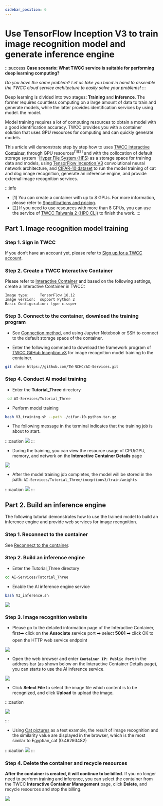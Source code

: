 ```yaml
---
sidebar_position: 6
---
```


# Use TensorFlow Inception V3 to train image recognition model and generate inference engine

:::success **Case scenario: What TWCC service is suitable for performing deep learning computing?**

*Do you have the same problem? Let us take you hand in hand to assemble the TWCC cloud service architecture to easily solve your problems!*
:::

Deep learning is divided into two stages: **Training** and **Inference**. The former requires countless computing on a large amount of data to train and generate models, while the latter provides identification services by using model. the model.

Model training requires a lot of computing resources to obtain a model with a good identification accuracy. TWCC provides you with a container solution that uses GPU resources for computing and can quickly generate models.


This article will demonstrate step by step how to uses [TWCC Interactive Container](https://www.twcc.ai/doc?page=container), through GPU resources<sup>[1][2]</sup> and with the collocation of default storage system –[Hyper File System (HFS)](https://www.twcc.ai/doc?page=hfs) as a storage space for training data and models, using [TensorFlow Inception V3](https://www.tensorflow.org/api_docs/python/tf/keras/applications/InceptionV3) convolutional neural network architecture, and [CIFAR-10 dataset](https://www.cs.toronto.edu/~kriz/cifar.html) to run the model training of cat and dog image recognition, generate an inference engine, and provide external image recognition services.

:::info
- [1] You can create a container with up to 8 GPUs. For more information, please refer to [<ins>Specifications and pricing</ins>](https://www.twcc.ai/doc?page=price#%E5%AE%B9%E5%99%A8%E9%81%8B%E7%AE%97%E6%9C%8D%E5%8B%99-Container-Compute-Service-CCS).
- [2] If you need to use resources with more than 8 GPUs, you can use the service of [<ins>TWCC Taiwania 2 (HPC CLI)</ins>](https://www.twcc.ai/doc?page=hpc_cli) to finish the work.
:::


## Part 1. Image recognition model training

### Step 1. Sign in TWCC

If you don’t have an account yet, please refer to [ Sign up for a TWCC account](https://www.twcc.ai/doc?page=register_account).

### Step 2. Create a TWCC Interactive Container

Please refer to [Interactive Container](https://man.twcc.ai/s/SJlZnSOaN#%E5%BB%BA%E7%AB%8B%E9%96%8B%E7%99%BC%E5%9E%8B%E5%AE%B9%E5%99%A8) and based on the following settings, create a Interactive Container in TWCC:

```
Image type:     TensorFlow 18.12
Image version:  support Python 2
Basic Configuration: type c.super 
```

### Step 3. Connect to the container, download the training program

- See [Connection method](https://www.twcc.ai/doc?page=container#連線使用方式), and using Jupyter Notebook or SSH to connect to the default storage space of the container.


- Enter the following command to download the framework program of [TWCC GitHub Inception v3](https://github.com/TW-NCHC/AI-Services/tree/V3Training) for image recognition model training to the container.

```bash
git clone https://github.com/TW-NCHC/AI-Services.git
```


  
### Step 4. Conduct AI model training
 
 - Enter the **Tutorial_Three** directory
 
```bash
 cd AI-Services/Tutorial_Three
``` 
 
 - Perform model training
 
```bash
bash V3_training.sh --path ./cifar-10-python.tar.gz
``` 

- The following message in the terminal indicates that the training job is about to start.

:::caution
![](https://cos.twcc.ai/SYS-MANUAL/uploads/upload_73e007a0bba2a9291a54bd03dd260893.png)
:::

 
- During the training, you can view the resource usage of CPU/GPU, memory, and network on the **Interactive Container Details** page

![](https://cos.twcc.ai/SYS-MANUAL/uploads/upload_ac448244502db32c89da844e30e525bf.png)


 
- After the model training job completes, the model will be stored in the path: `AI-Services/Tutorial_Three/inceptionv3/train/weights` 

:::caution
![](https://cos.twcc.ai/SYS-MANUAL/uploads/upload_2a714f02d570256125e5b2ab9c92234c.png)
:::


## Part 2. Build an inference engine

The following tutorial demonstrates how to use the trained model to build an inference engine and provide web services for image recognition.

### Step 1. Reconnect to the container

See [Reconnect to the container](https://www.twcc.ai/doc?page=container#連線使用方式).

    
### Step 2. Build an inference engine
 
- Enter the Tutorial_Three directory

```bash
cd AI-Services/Tutorial_Three
``` 
 
- Enable the AI inference engine service

```bash
bash V3_inference.sh
``` 
 
![](https://cos.twcc.ai/SYS-MANUAL/uploads/upload_309b6636ffb075f5de28ceeca0b7bac9.png)


### Step 3. Image recognition website

- Please go to the detailed information page of the Interactive Container, first:arrow_right: click on the **Associate** service port :arrow_right: select **5001** :arrow_right: click OK to open the HTTP web service endpoint

![](https://cos.twcc.ai/SYS-MANUAL/uploads/upload_fd0f4028883bfaca0f24e08a3eaf4012.png)


- Open the web browser and enter **`Container IP: Public Port`** in the address bar (as shown below on the Interactive Container Details page), you can starts to use the AI inference service.

![](https://cos.twcc.ai/SYS-MANUAL/uploads/upload_66a4b466dca3684f31f39305a66cff2d.png)


- Click **Select File** to select the image file which content is to be recognized, and click **Upload** to upload the image.

:::caution

![](https://cos.twcc.ai/SYS-MANUAL/uploads/upload_b40825dec8c84270d4f3575d8a832fd0.png)

:::

- Using [Cat pictures](https://cos.twcc.ai/SYS-MANUAL/uploads/upload_8dc7172e7891a230d3932a7e987b55e1.jpg) as a test example, the result of image recognition and the similarity value are displayed in the browser, which is the most similar to Egyptian_cat (0.49293482)


:::caution
![](https://cos.twcc.ai/SYS-MANUAL/uploads/upload_2ac40d331173b3fc77b5d9acb5959f9b.png)
:::


### Step 4. Delete the container and recycle resources


**After the container is created, it will continue to be billed**. If you no longer need to perform training and inference, you can select the container from the TWCC **Interactive Container Management** page, click **Delete**, and recycle resources and stop the billing.

![](https://cos.twcc.ai/SYS-MANUAL/uploads/upload_cfc738150d4e438c51bfae3418c4fa60.png)